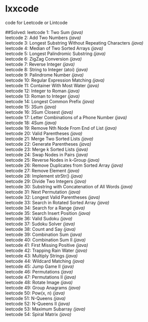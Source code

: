 # lxxcode
code for Leetcode or Lintcode

##Solved:
leetcode 1: Two Sum *(java)*  
leetcode 2: Add Two Numbers *(java)*  
leetcode 3: Longest Substring Without Repeating Characters *(java)*  
leetcode 4: Median of Two Sorted Arrays *(java)*  
leetcode 5: Longest Palindromic Substring *(java)*  
leetcode 6: ZigZag Conversion *(java)*  
leetcode 7: Reverse Integer *(java)*  
leetcode 8: String to Integer (atoi) *(java)*  
leetcode 9: Palindrome Number *(java)*  
leetcode 10: Regular Expression Matching *(java)*  
leetcode 11: Container With Most Water *(java)*  
leetcode 12: Integer to Roman *(java)*  
leetcode 13: Roman to Integer *(java)*  
leetcode 14: Longest Common Prefix *(java)*  
leetcode 15: 3Sum *(java)*  
leetcode 16: 3Sum Closest *(java)*  
leetcode 17: Letter Combinations of a Phone Number *(java)*  
leetcode 18: 4Sum *(java)*  
leetcode 19: Remove Nth Node From End of List *(java)*  
leetcode 20: Valid Parentheses *(java)*  
leetcode 21: Merge Two Sorted Lists *(java)*  
leetcode 22: Generate Parentheses *(java)*  
leetcode 23: Merge k Sorted Lists *(java)*  
leetcode 24: Swap Nodes in Pairs *(java)*  
leetcode 25: Reverse Nodes in k-Group *(java)*  
leetcode 26: Remove Duplicates from Sorted Array *(java)*  
leetcode 27: Remove Element *(java)*  
leetcode 28: Implement strStr() *(java)*  
leetcode 29: Divide Two Integers *(java)*  
leetcode 30: Substring with Concatenation of All Words *(java)*  
leetcode 31: Next Permutation *(java)*  
leetcode 32: Longest Valid Parentheses *(java)*  
leetcode 33: Search in Rotated Sorted Array *(java)*  
leetcode 34: Search for a Range *(java)*  
leetcode 35: Search Insert Position *(java)*  
leetcode 36: Valid Sudoku *(java)*  
leetcode 37: Sudoku Solver *(java)*  
leetcode 38: Count and Say *(java)*  
leetcode 39: Combination Sum *(java)*  
leetcode 40: Combination Sum II *(java)*  
leetcode 41: First Missing Positive *(java)*  
leetcode 42: Trapping Rain Water *(java)*  
leetcode 43: Multiply Strings *(java)*  
leetcode 44: Wildcard Matching *(java)*  
leetcode 45: Jump Game II *(java)*  
leetcode 46: Permutations *(java)*  
leetcode 47: Permutations II *(java)*  
leetcode 48: Rotate Image *(java)*  
leetcode 49: Group Anagrams *(java)*  
leetcode 50: Pow(x, n) *(java)*  
leetcode 51: N-Queens *(java)*  
leetcode 52: N-Queens II *(java)*  
leetcode 53: Maximum Subarray *(java)*  
leetcode 54: Spiral Matrix *(java)*  
